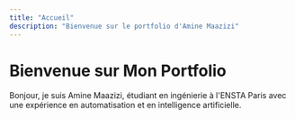 ```yaml
---
title: "Accueil"
description: "Bienvenue sur le portfolio d'Amine Maazizi"
---
```


# Bienvenue sur Mon Portfolio

Bonjour, je suis Amine Maazizi, étudiant en ingénierie à l'ENSTA Paris avec une expérience en automatisation et en intelligence artificielle.
